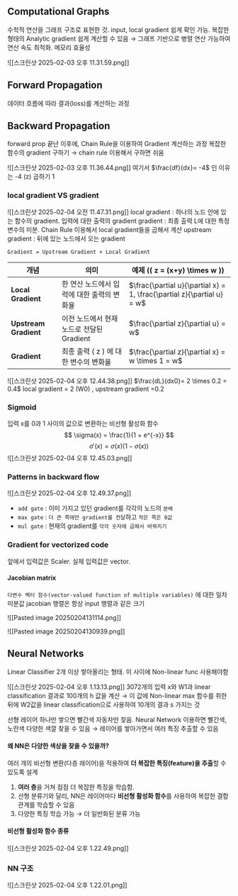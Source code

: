 ## Computational Graphs
수학적 연산을 그래프 구조로 표현한 것.
input, local gradient 쉽게 확인 가능. 복잡한 형태의 Analytic gradient 쉽게 계산할 수 있음
→ 그래프 기반으로 병렬 연산  가능하여 연산 속도 최적화. 메모리 효율성

![[스크린샷 2025-02-03 오후 11.31.59.png]]

## Forward Propagation
데이터 흐름에 따라 결과(loss)를 계산하는 과정

## Backward Propagation
forward prop 끝난 이후에, Chain Rule을 이용하여 Gradient 계산하는 과정
복잡한 함수의 gradient 구하기 → chain rule 이용해서 구하면 쉬움

![[스크린샷 2025-02-03 오후 11.36.44.png]]
여기서 $\frac{df}{dx}= -4$ 인 이유는 -4 (z) 곱하기 1


### local gradient VS gradient
![[스크린샷 2025-02-04 오전 11.47.31.png]]
local gradient : 하나의 노드 안에 있는 함수의 gradient. 입력에 대한 출력의 gradient
gradient : 최종 출력 L에 대한 특정 변수의 미분. Chain Rule 이용해서 local gradient들을 곱해서 계산
upstream gradient : 뒤에 있는 노드에서 오는 gradient

`Gradient = Upstream Gradient × Local Gradient`

| 개념                    | 의미                          | 예제 (\( z = (x+y) \times w \))                                          |
| --------------------- | --------------------------- | ---------------------------------------------------------------------- |
| **Local Gradient**    | 한 연산 노드에서 입력에 대한 출력의 변화율    | $\frac{\partial u}{\partial x} = 1, \frac{\partial z}{\partial u} = w$ |
| **Upstream Gradient** | 이전 노드에서 현재 노드로 전달된 Gradient | $\frac{\partial z}{\partial u} = w$                                    |
| **Gradient**          | 최종 출력 \( z \) 에 대한 변수의 변화율  | $\frac{\partial z}{\partial x} = w \times 1 = w$                       |

![[스크린샷 2025-02-04 오후 12.44.38.png]]
$\frac{dL}{dx0}= 2 \times 0.2 = 0.4$   local gradient = 2 (W0) , upstream gradient =0.2

### Sigmoid
입력 x를 0과 1 사이의 값으로 변환하는 비선형 활성화 함수
$$
\sigma(x) = \frac{1}{1 + e^{-x}}
$$
$$
\sigma'(x) = \sigma(x) (1 - \sigma(x))
$$
![[스크린샷 2025-02-04 오후 12.45.03.png]]

### Patterns in backward flow
![[스크린샷 2025-02-04 오후 12.49.37.png]]
- `add gate` : 이미 가지고 있던 gradient를 각각의 노드의 `분배`
- `max gate` : `더 큰 쪽에만 gradient를 전달`하고 `작은 쪽은 0값`
- `mul gate` : 현재의 gradient를 `각각 숫자에 곱해서 바꿔치기` 

### Gradient for vectorized code
앞에서 입력값은 Scaler. 실제 입력값은 vector.
#### Jacobian matrix
`다변수 벡터 함수(vector-valued function of multiple variables)` 에 대한 일차미분값 
jacobian 행렬은 항상 input 행렬과 같은 크기

![[Pasted image 20250204131114.png]]

![[Pasted image 20250204130939.png]]

## Neural Networks

Linear Classifier 2개 이상 쌓아올리는 형태.  이 사이에 Non-linear func 사용해야함

![[스크린샷 2025-02-04 오후 1.13.13.png]]
3072개의 입력 x와 W1과 linear classification 결과로 100개의 h 값을 계산 → 이 값에 Non-linear max 함수를 취한 뒤에 W2값을 linear classification으로 사용하여 10개의 결과 s 가지는 것

선형 레이어 하나만 쌓으면 빨간색 자동차만  찾음. 
Neural Network 이용하면 빨간색, 노란색 다양한  색깔 찾을 수 있음
→ 레이어를 쌓아가면서  여러 특징  추출할 수 있음

#### 왜 NN은 다양한 색상을 찾을 수 있을까?
여러 개의 비선형 변환(다층 레이어)을 적용하여 **더 복잡한 특징(feature)을 추출**할 수 있도록 설계
1. **여러 층**을 거쳐 점점 더 복잡한 특징을 학습함.
2. 선형 분류기와 달리, NN은 레이어마다 **비선형 활성화 함수**를 사용하여 복잡한 결합 관계를 학습할 수 있음
3. 다양한 특징 학습 가능 → 더 일반화된 분류  가능

#### 비선형 활성화 함수 종류
![[스크린샷 2025-02-04 오후 1.22.49.png]]

### NN 구조
![[스크린샷 2025-02-04 오후 1.22.01.png]]